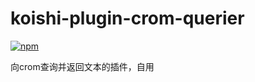 # koishi-plugin-crom-querier

[![npm](https://img.shields.io/npm/v/koishi-plugin-crom-querier?style=flat-square)](https://www.npmjs.com/package/koishi-plugin-crom-querier)

向crom查询并返回文本的插件，自用
